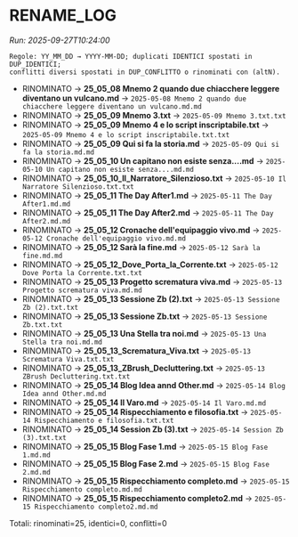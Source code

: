 # RENAME_LOG

_Run: 2025-09-27T10:24:00_

```
Regole: YY_MM_DD → YYYY-MM-DD; duplicati IDENTICI spostati in DUP_IDENTICI;
conflitti diversi spostati in DUP_CONFLITTO o rinominati con (altN).
```

- RINOMINATO → **25_05_08 Mnemo 2 quando due chiacchere leggere diventano un vulcano.md** → `2025-05-08 Mnemo 2 quando due chiacchere leggere diventano un vulcano.md.md`
- RINOMINATO → **25_05_09 Mnemo 3.txt** → `2025-05-09 Mnemo 3.txt.txt`
- RINOMINATO → **25_05_09 Mnemo 4 e lo script inscriptabile.txt** → `2025-05-09 Mnemo 4 e lo script inscriptabile.txt.txt`
- RINOMINATO → **25_05_09 Qui si fa la storia.md** → `2025-05-09 Qui si fa la storia.md.md`
- RINOMINATO → **25_05_10 Un capitano non esiste senza....md** → `2025-05-10 Un capitano non esiste senza....md.md`
- RINOMINATO → **25_05_10_Il_Narratore_Silenzioso.txt** → `2025-05-10 Il Narratore Silenzioso.txt.txt`
- RINOMINATO → **25_05_11 The Day After1.md** → `2025-05-11 The Day After1.md.md`
- RINOMINATO → **25_05_11 The Day After2.md** → `2025-05-11 The Day After2.md.md`
- RINOMINATO → **25_05_12 Cronache dell'equipaggio vivo.md** → `2025-05-12 Cronache dell'equipaggio vivo.md.md`
- RINOMINATO → **25_05_12 Sarà la fine.md** → `2025-05-12 Sarà la fine.md.md`
- RINOMINATO → **25_05_12_Dove_Porta_la_Corrente.txt** → `2025-05-12 Dove Porta la Corrente.txt.txt`
- RINOMINATO → **25_05_13 Progetto scrematura viva.md** → `2025-05-13 Progetto scrematura viva.md.md`
- RINOMINATO → **25_05_13 Sessione Zb (2).txt** → `2025-05-13 Sessione Zb (2).txt.txt`
- RINOMINATO → **25_05_13 Sessione Zb.txt** → `2025-05-13 Sessione Zb.txt.txt`
- RINOMINATO → **25_05_13 Una Stella tra noi.md** → `2025-05-13 Una Stella tra noi.md.md`
- RINOMINATO → **25_05_13_Scrematura_Viva.txt** → `2025-05-13 Scrematura Viva.txt.txt`
- RINOMINATO → **25_05_13_ZBrush_Decluttering.txt** → `2025-05-13 ZBrush Decluttering.txt.txt`
- RINOMINATO → **25_05_14 Blog Idea annd Other.md** → `2025-05-14 Blog Idea annd Other.md.md`
- RINOMINATO → **25_05_14 Il Varo.md** → `2025-05-14 Il Varo.md.md`
- RINOMINATO → **25_05_14 Rispecchiamento e filosofia.txt** → `2025-05-14 Rispecchiamento e filosofia.txt.txt`
- RINOMINATO → **25_05_14 Session Zb (3).txt** → `2025-05-14 Session Zb (3).txt.txt`
- RINOMINATO → **25_05_15 Blog Fase 1.md** → `2025-05-15 Blog Fase 1.md.md`
- RINOMINATO → **25_05_15 Blog Fase 2.md** → `2025-05-15 Blog Fase 2.md.md`
- RINOMINATO → **25_05_15 Rispecchiamento completo.md** → `2025-05-15 Rispecchiamento completo.md.md`
- RINOMINATO → **25_05_15 Rispecchiamento completo2.md** → `2025-05-15 Rispecchiamento completo2.md.md`

Totali: rinominati=25, identici=0, conflitti=0
